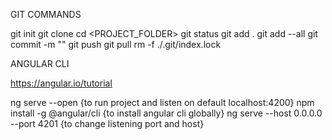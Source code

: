 GIT COMMANDS

git init
git clone <URL>
cd <PROJECT_FOLDER>
git status
git add .
git add --all
git commit -m "<MSG>"
git push
git pull
rm -f ./.git/index.lock


ANGULAR CLI

https://angular.io/tutorial

ng serve --open {to run project and listen on default localhost:4200}
npm install -g @angular/cli  {to install angular cli globally}
ng serve --host 0.0.0.0 --port 4201 {to change  listening port and host}